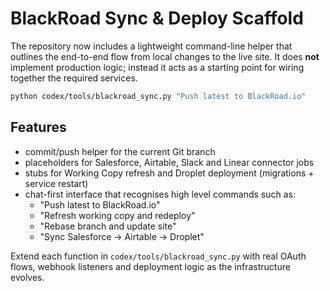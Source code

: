 # BlackRoad Sync & Deploy Scaffold

The repository now includes a lightweight command-line helper that outlines the
end-to-end flow from local changes to the live site. It does **not** implement
production logic; instead it acts as a starting point for wiring together the
required services.

```bash
python codex/tools/blackroad_sync.py "Push latest to BlackRoad.io"
```

## Features

- commit/push helper for the current Git branch
- placeholders for Salesforce, Airtable, Slack and Linear connector jobs
- stubs for Working Copy refresh and Droplet deployment (migrations + service
  restart)
- chat-first interface that recognises high level commands such as:
  - "Push latest to BlackRoad.io"
  - "Refresh working copy and redeploy"
  - "Rebase branch and update site"
  - "Sync Salesforce -> Airtable -> Droplet"

Extend each function in `codex/tools/blackroad_sync.py` with real OAuth flows,
webhook listeners and deployment logic as the infrastructure evolves.

